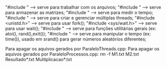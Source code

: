 "#include <fstream>"     --> serve para trabalhar com os arquivos;
"#include <vector>"      --> serve para armazenar as matrizes;
"#include <chrono>"      --> serve para medir o tempo;
"#include <thread>"      --> serve para criar e gerenciar múltiplas threads;
"#include <unistd.h>"    --> serve para usar fork();
"#include <sys/wait.h>"  --> serve para usar wait();
"#include <cstdlib>"     --> serve para funções utilitárias gerais (ex: atoi(), rand(),exit());
"#include <ctime>"       --> serve para manipular o tempo (ex: time()), usado em srand() para gerar números aleatórios diferentes;

Para apagar os aquivos gerados por ParaleloThreads.cpp: 
Para apagar os aquivos gerados por ParaleloProcessos.cpp: rm -f M1.txt M2.txt Resultado*.txt Multiplicacao*.txt
